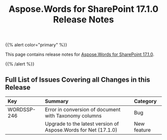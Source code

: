 ﻿---
title: Aspose.Words for SharePoint 17.1.0 Release Notes
description: "Aspose.Words for SharePoint 17.1.0 Release Notes – learn about the latest updates and fixes."
type: docs
weight: 40
url: /sharepoint/aspose-words-for-sharepoint-17-1-0-release-notes/
---

{{% alert color="primary" %}} 

This page contains release notes for [Aspose.Words for SharePoint 17.1.0](https://downloads.aspose.com/words/sharepoint/new-releases/aspose.words-for-sharepoint-17.1.0/).

{{% /alert %}} 

## Full List of Issues Covering all Changes in this Release


|Key|Summary|Category|
| :- | :- | :- |
|WORDSSP-246|Error in conversion of document with Taxonomy columns|Bug|
| |Upgrade to the latest version of Aspose.Words for Net (17.1.0)|New feature|

